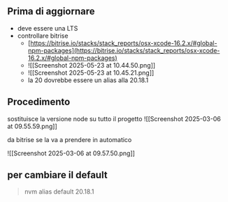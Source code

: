 
## Prima di aggiornare
* deve essere una LTS
* controllare bitrise
	* [https://bitrise.io/stacks/stack_reports/osx-xcode-16.2.x/#global-npm-packages](https://bitrise.io/stacks/stack_reports/osx-xcode-16.2.x/#global-npm-packages)
	* ![[Screenshot 2025-05-23 at 10.44.50.png]]
	* ![[Screenshot 2025-05-23 at 10.45.21.png]]
	* la 20 dovrebbe essere un alias alla 20.18.1

## Procedimento
sostituisce la versione node su tutto il progetto
![[Screenshot 2025-03-06 at 09.55.59.png]]

da bitrise se la va a prendere in automatico

![[Screenshot 2025-03-06 at 09.57.50.png]]

## per cambiare il default 

> nvm alias default 20.18.1